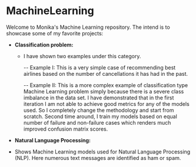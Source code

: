 # MachineLearning

Welcome to Monika's Machine Learning repository. The intend is to showcase some of my favorite projects:

* **Classification problem:**
  - I have shown two examples under this category. 
    
    -- Example I: This is a very simple case of recommending best airlines based on the number of cancellations it has had in the past. 
    
    -- Example II: This is a more complex example of classification type Machine Learning problem simply because there is a severe class imbalance in the data set. I have demonstrated that in the first iteration I am not able to achieve good metrics for any of the models used. So I completely change the methodology and start from scratch. Second time around, I train my models based on equal number of failure and non-failure cases which renders much improved confusion matrix scores. 
    
*  **Natural Language Processing:**
  - Shows Machine Learning models used for Natural Language Processing (NLP). Here numerous text messages are identified as ham or spam. 
